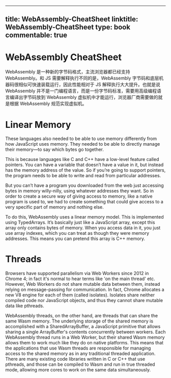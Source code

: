
---
title: WebAssembly-CheatSheet
linktitle: WebAssembly-CheatSheet
type: book
commentable: true
---

# WebAssembly CheatSheet

WebAssembly 是一种新的字节码格式，主流浏览器都已经支持 WebAssembly。和 JS 需要解释执行不同的是，WebAssembly 字节码和底层机器码很相似可快速装载运行，因此性能相对于 JS 解释执行大大提升。也就是说 WebAssembly 并不是一门编程语言，而是一份字节码标准，需要用高级编程语言编译出字节码放到 WebAssembly 虚拟机中才能运行，浏览器厂商需要做的就是根据 WebAssembly 规范实现虚拟机。

# Linear Memory

These languages also needed to be able to use memory differently from how JavaScript uses memory. They needed to be able to directly manage their memory—to say which bytes go together.

This is because languages like C and C++ have a low-level feature called pointers. You can have a variable that doesn’t have a value in it, but instead has the memory address of the value. So if you’re going to support pointers, the program needs to be able to write and read from particular addresses.

But you can’t have a program you downloaded from the web just accessing bytes in memory willy-nilly, using whatever addresses they want. So in order to create a secure way of giving access to memory, like a native program is used to, we had to create something that could give access to a very specific part of memory and nothing else.

To do this, WebAssembly uses a linear memory model. This is implemented using TypedArrays. It’s basically just like a JavaScript array, except this array only contains bytes of memory. When you access data in it, you just use array indexes, which you can treat as though they were memory addresses. This means you can pretend this array is C++ memory.

# Threads

Browsers have supported parallelism via Web Workers since 2012 in Chrome 4; in fact it's normal to hear terms like 'on the main thread' etc. However, Web Workers do not share mutable data between them, instead relying on message-passing for communication. In fact, Chrome allocates a new V8 engine for each of them (called isolates). Isolates share neither compiled code nor JavaScript objects, and thus they cannot share mutable data like pthreads.

WebAssembly threads, on the other hand, are threads that can share the same Wasm memory. The underlying storage of the shared memory is accomplished with a SharedArrayBuffer, a JavaScript primitive that allows sharing a single ArrayBuffer's contents concurrently between workers. Each WebAssembly thread runs in a Web Worker, but their shared Wasm memory allows them to work much like they do on native platforms. This means that the applications that use Wasm threads are responsible for managing access to the shared memory as in any traditional threaded application. There are many existing code libraries written in C or C++ that use pthreads, and those can be compiled to Wasm and run in true threaded mode, allowing more cores to work on the same data simultaneously.

    